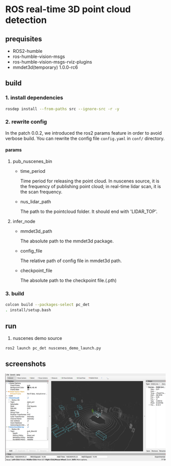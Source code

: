# ROS real-time 3D point cloud detection

## prequisites

- ROS2-humble
- ros-humble-vision-msgs
- ros-humble-vision-msgs-rviz-plugins
- mmdet3d(temporary) 1.0.0-rc6

## build

### 1. install dependencies

```bash
rosdep install --from-paths src --ignore-src -r -y
```

### 2. rewrite config

In the patch 0.0.2, we introduced the ros2 params feature in order to avoid verbose build. You can rewrite the config file `config.yaml` in `conf/` directory.

#### params

1. pub_nuscenes_bin
    - time_period

        Time period for releasing the point cloud. In nuscenes source, it is the frequency of publishing point cloud; in real-time lidar scan, it is the scan frequency.

    - nus_lidar_path

        The path to the pointcloud folder. It should end with 'LIDAR_TOP'.
        
2. infer_node
    - mmdet3d_path

        The absolute path to the mmdet3d package.

    - config_file

        The relative path of config file in mmdet3d path.

    - checkpoint_file
    
        The absolute path to the checkpoint file.(.pth)


### 3. build

```bash
colcon build --packages-select pc_det
. install/setup.bash
```

## run

1. nuscenes demo source
``` bash
ros2 launch pc_det nuscenes_demo_launch.py
```

## screenshots

![screenshot](asset/Screenshot1.png)